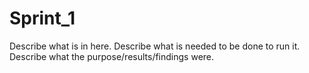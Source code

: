 # Sprint_1
Describe what is in here. Describe what is needed to be done to run it. Describe what the purpose/results/findings were.
